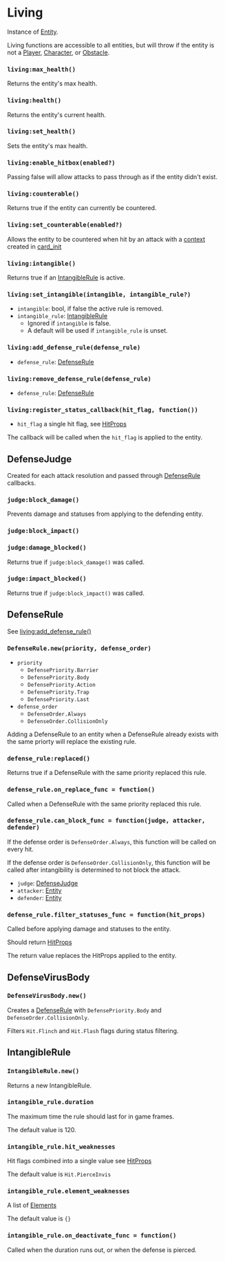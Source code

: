 # Living

Instance of [Entity](/client/lua-api/entity).

Living functions are accessible to all entities, but will throw if the entity is not a [Player](/client/lua-api/player), [Character](/client/lua-api/character), or [Obstacle](/client/lua-api/obstacle).

### `living:max_health()`

Returns the entity's max health.

### `living:health()`

Returns the entity's current health.

### `living:set_health()`

Sets the entity's max health.

### `living:enable_hitbox(enabled?)`

Passing false will allow attacks to pass through as if the entity didn't exist.

### `living:counterable()`

Returns true if the entity can currently be countered.

### `living:set_counterable(enabled?)`

Allows the entity to be countered when hit by an attack with a [context](/client/lua-api/entity#entitycontext) created in [card_init](/client/packages/#cards)

### `living:intangible()`

Returns true if an [IntangibleRule](/client/lua-api/living#intangiblerule) is active.

### `living:set_intangible(intangible, intangible_rule?)`

- `intangible`: bool, if false the active rule is removed.
- `intangible_rule`: [IntangibleRule](/client/lua-api/living#intangiblerule)
  - Ignored if `intangible` is false.
  - A default will be used if `intangible_rule` is unset.

### `living:add_defense_rule(defense_rule)`

- `defense_rule`: [DefenseRule](/client/lua-api/living#defenserule)

### `living:remove_defense_rule(defense_rule)`

- `defense_rule`: [DefenseRule](/client/lua-api/living#defenserule)

### `living:register_status_callback(hit_flag, function())`

- `hit_flag` a single hit flag, see [HitProps](/client/lua-api/spell#hitprops)

The callback will be called when the `hit_flag` is applied to the entity.

## DefenseJudge

Created for each attack resolution and passed through [DefenseRule](#defenserule) callbacks.

### `judge:block_damage()`

Prevents damage and statuses from applying to the defending entity.

### `judge:block_impact()`

### `judge:damage_blocked()`

Returns true if `judge:block_damage()` was called.

### `judge:impact_blocked()`

Returns true if `judge:block_impact()` was called.

## DefenseRule

See [living:add_defense_rule()](/client/lua-api/living#livingadd_defense_ruledefense_rule)

### `DefenseRule.new(priority, defense_order)`

- `priority`
  - `DefensePriority.Barrier`
  - `DefensePriority.Body`
  - `DefensePriority.Action`
  - `DefensePriority.Trap`
  - `DefensePriority.Last`
- `defense_order`
  - `DefenseOrder.Always`
  - `DefenseOrder.CollisionOnly`

Adding a DefenseRule to an entity when a DefenseRule already exists with the same priorty will replace the existing rule.

### `defense_rule:replaced()`

Returns true if a DefenseRule with the same priority replaced this rule.

### `defense_rule.on_replace_func = function()`

Called when a DefenseRule with the same priority replaced this rule.

### `defense_rule.can_block_func = function(judge, attacker, defender)`

If the defense order is `DefenseOrder.Always`, this function will be called on every hit.

If the defense order is `DefenseOrder.CollisionOnly`, this function will be called after intangibility is determined to not block the attack.

- `judge`: [DefenseJudge](#defensejudge)
- `attacker`: [Entity](/client/lua-api/entity)
- `defender`: [Entity](/client/lua-api/entity)

### `defense_rule.filter_statuses_func = function(hit_props)`

Called before applying damage and statuses to the entity.

Should return [HitProps](/client/lua-api/spell#hitprops)

The return value replaces the HitProps applied to the entity.

## DefenseVirusBody

### `DefenseVirusBody.new()`

Creates a [DefenseRule](#defenserule) with `DefensePriority.Body` and `DefenseOrder.CollisionOnly`.

Filters `Hit.Flinch` and `Hit.Flash` flags during status filtering.

## IntangibleRule

### `IntangibleRule.new()`

Returns a new IntangibleRule.

### `intangible_rule.duration`

The maximum time the rule should last for in game frames.

The default value is 120.

### `intangible_rule.hit_weaknesses`

Hit flags combined into a single value see [HitProps](/client/lua-api/spell#hitprops)

The default value is `Hit.PierceInvis`

### `intangible_rule.element_weaknesses`

A list of [Elements](/client/lua-api/spell#element)

The default value is `{}`

### `intangible_rule.on_deactivate_func = function()`

Called when the duration runs out, or when the defense is pierced.
